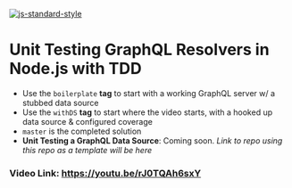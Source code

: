 [![js-standard-style](https://img.shields.io/badge/code%20style-standard-brightgreen.svg)](http://standardjs.com)
# Unit Testing GraphQL Resolvers in Node.js with TDD

- Use the `boilerplate` **tag** to start with a working GraphQL server w/ a stubbed data source
- Use the `withDS` **tag** to start where the video starts, with a hooked up data source & configured coverage
- `master` is the completed solution
- **Unit Testing a GraphQL Data Source**: Coming soon. _Link to repo using this repo as a template will be here_

### Video Link: https://youtu.be/rJ0TQAh6sxY

